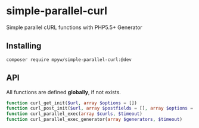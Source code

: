 # simple-parallel-curl

Simple parallel cURL functions with PHP5.5+ Generator

## Installing

```
composer require mpyw/simple-parallel-curl:@dev
```

## API

All functions are defined **globally**, if not exists.

```php
function curl_get_init($url, array $options = [])
function curl_post_init($url, array $postfields = [], array $options = [])
function curl_parallel_exec(array $curls, $timeout)
function curl_parallel_exec_generator(array $generators, $timeout)
```

